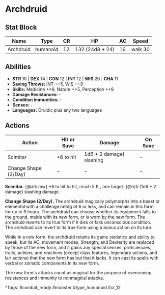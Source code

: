 # Archdruid

## Stat Block

| Name | Type | CR | HP | AC | Speed |
|------|------|----|----|----|-------|
| Archdruid | humanoid | 12 | 132 (24d8 + 24) | 16 | walk 30 |

## Abilities

- **STR** 10 | **DEX** 14 | **CON** 12 | **INT** 12 | **WIS** 20 | **CHA** 11
- **Saving Throws:** INT ++5, WIS ++9  
- **Skills:** Medicine ++9, Nature ++5, Perception ++9  
- **Damage Resistances:** -  
- **Condition Immunities:** -  
- **Senses:** -  
- **Languages:** Druidic plus any two languages


## Actions

| Action | Hit or Save | Damage | On Save |
|--------|--------------|--------|----------|
| Scimitar | +6 to hit | 1d6 + 2 damage) slashing | - |
| Change Shape (2/Day) | - | - | - |

**Scimitar.** {@atk mw} +6 to hit to hit, reach 5 ft., one target. {@h}5 (1d6 + 2 damage) slashing damage.

**Change Shape (2/Day).** The archdruid magically polymorphs into a beast or elemental with a challenge rating of 6 or less, and can remain in this form for up to 9 hours. The archdruid can choose whether its equipment falls to the ground, melds with its new form, or is worn by the new form. The archdruid reverts to its true form if it dies or falls unconscious condition. The archdruid can revert to its true form using a bonus action on its turn.

While in a new form, the archdruid retains its game statistics and ability to speak, but its AC, movement modes, Strength, and Dexterity are replaced by those of the new form, and it gains any special senses, proficiencies, traits, actions, and reactions (except class features, legendary actions, and lair actions) that the new form has but that it lacks. It can cast its spells with verbal or somatic components in its new form.

The new form's attacks count as magical for the purpose of overcoming resistances and immunity to nonmagical attacks.


^Tags: #combat_ready #monster #type_humanoid #cr_12